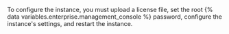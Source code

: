 To configure the instance, you must upload a license file, set the root {% data variables.enterprise.management_console %} password, configure the instance's settings, and restart the instance.
